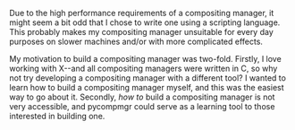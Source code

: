 Due to the high performance requirements of a compositing manager, it might seem a bit odd that I chose to write one using a scripting language. This probably makes my compositing manager unsuitable for every day purposes on slower machines and/or with more complicated effects.

My motivation to build a compositing manager was two-fold. Firstly, I love working with X--and all compositing managers were written in C, so why not try developing a compositing manager with a different tool? I wanted to learn how to build a compositing manager myself, and this was the easiest way to go about it. Secondly, _how to_ build a compositing manager is not very accessible, and pycompmgr could serve as a learning tool to those interested in building one.